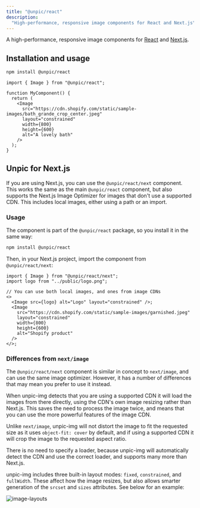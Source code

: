 ```yaml
---
title: "@unpic/react"
description:
  "High-performance, responsive image components for React and Next.js"
---
```


A high-performance, responsive image components for
[React](https://reactjs.org/) and [Next.js](https://nextjs.org/).

## Installation and usage

```bash
npm install @unpic/react
```

```tsx
import { Image } from "@unpic/react";

function MyComponent() {
  return (
    <Image
      src="https://cdn.shopify.com/static/sample-images/bath_grande_crop_center.jpeg"
      layout="constrained"
      width={800}
      height={600}
      alt="A lovely bath"
    />
  );
}
```

## Unpic for Next.js

If you are using Next.js, you can use the `@unpic/react/next` component. This
works the same as the main `@unpic/react` component, but also supports the
Next.js Image Optimizer for images that don't use a supported CDN. This includes
local images, either using a path or an import.

### Usage

The component is part of the `@unpic/react` package, so you install it in the
same way:

```bash
npm install @unpic/react
```

Then, in your Next.js project, import the component from `@unpic/react/next`:

```tsx
import { Image } from "@unpic/react/next";
import logo from "../public/logo.png";

// You can use both local images, and ones from image CDNs
<>
  <Image src={logo} alt="Logo" layout="constrained" />;
  <Image
    src="https://cdn.shopify.com/static/sample-images/garnished.jpeg"
    layout="constrained"
    width={800}
    height={600}
    alt="Shopify product"
  />
</>;
```

### Differences from `next/image`

The `@unpic/react/next` component is similar in concept to `next/image`, and can
use the same image optimizer. However, it has a number of differences that may
mean you prefer to use it instead.

When unpic-img detects that you are using a supported CDN it will load the
images from there directly, using the CDN's own image resizing rather than
Next.js. This saves the need to process the image twice, and means that you can
use the more powerful features of the image CDN.

Unlike `next/image`, unpic-img will not distort the image to fit the requested
size as it uses `object-fit: cover` by default, and if using a supported CDN it
will crop the image to the requested aspect ratio.

There is no need to specify a loader, because unpic-img will automatically
detect the CDN and use the correct loader, and supports many more than Next.js.

unpic-img includes three built-in layout modes: `fixed`, `constrained`, and
`fullWidth`. These affect how the image resizes, but also allows smarter
generation of the `srcset` and `sizes` attributes. See below for an example:

![image-layouts](https://user-images.githubusercontent.com/213306/217186596-f67c54fe-6613-497f-9577-7868226ed7d9.gif)
